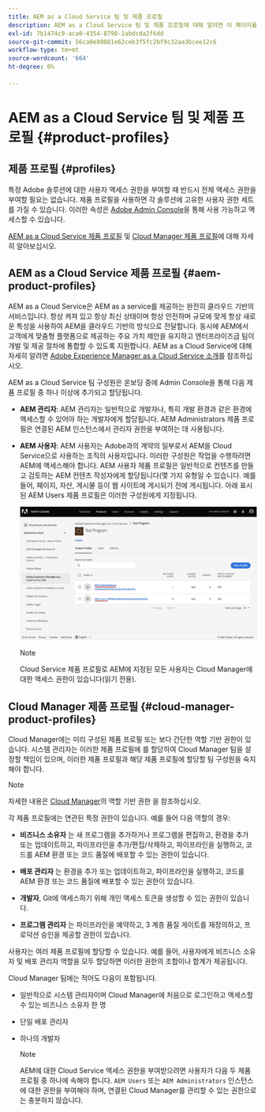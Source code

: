 ```yaml
---
title: AEM as a Cloud Service 팀 및 제품 프로필
description: AEM as a Cloud Service 팀 및 제품 프로필에 대해 알려면 이 페이지를 따르십시오.
exl-id: 7b1474c9-aca0-4354-8798-1abdcda2f6dd
source-git-commit: 56ca8e80081e62ceb3f5fc2bf9c32aa3bcee12c6
workflow-type: tm+mt
source-wordcount: '664'
ht-degree: 0%

---
```


# AEM as a Cloud Service 팀 및 제품 프로필 {#product-profiles}

## 제품 프로필 {#profiles}

특정 Adobe 솔루션에 대한 사용자 액세스 권한을 부여할 때 반드시 전체 액세스 권한을 부여할 필요는 없습니다. 제품 프로필을 사용하면 각 솔루션에 고유한 사용자 권한 세트를 가질 수 있습니다. 이러한 속성은 [Adobe Admin Console](/help/onboarding/learn-concepts/admin-console.md)을 통해 사용 가능하고 액세스할 수 있습니다.

[AEM as a Cloud Service 제품 프로필](#aem-product-profiles) 및 [Cloud Manager 제품 프로필](#cloud-manager-product-profiles)에 대해 자세히 알아보십시오.

## AEM as a Cloud Service 제품 프로필 {#aem-product-profiles}

AEM as a Cloud Service은 AEM as a service를 제공하는 완전히 클라우드 기반의 서비스입니다. 항상 켜져 있고 항상 최신 상태이며 항상 안전하며 규모에 맞게 항상 새로운 특성을 사용하여 AEM을 클라우드 기반의 방식으로 전달합니다. 동시에 AEM에서 고객에게 맞춤형 플랫폼으로 제공하는 주요 가치 제안을 유지하고 엔터프라이즈급 팀이 개발 및 제공 절차에 통합할 수 있도록 지원합니다. AEM as a Cloud Service에 대해 자세히 알려면 [Adobe Experience Manager as a Cloud Service 소개](https://experienceleague.adobe.com/docs/experience-manager-cloud-service/overview/introduction.html?lang=en)를 참조하십시오.

AEM as a Cloud Service 팀 구성원은 온보딩 중에 Admin Console을 통해 다음 제품 프로필 중 하나 이상에 추가되고 할당됩니다.

* **AEM 관리자**: AEM 관리자는 일반적으로 개발자나, 특히 개발 환경과 같은 환경에 액세스할 수 있어야 하는 개발자에게 할당됩니다. AEM Administrators 제품 프로필은 연결된 AEM 인스턴스에서 관리자 권한을 부여하는 데 사용됩니다.

* **AEM 사용자**: AEM 사용자는 Adobe과의 계약의 일부로서 AEM을 Cloud Service으로 사용하는 조직의 사용자입니다. 이러한 구성원은 작업을 수행하려면 AEM에 액세스해야 합니다. AEM 사용자 제품 프로필은 일반적으로 컨텐츠를 만들고 검토하는 AEM 컨텐츠 작성자에게 할당됩니다(몇 가지 유형일 수 있습니다. 예를 들어, 페이지, 자산, 게시물 등이 웹 사이트에 게시되기 전에 게시됩니다. 아래 표시된 AEM Users 제품 프로필은 이러한 구성원에게 지정됩니다.

   ![](/help/onboarding/learn-concepts/assets/admin-console-profiles.png)

   >[!NOTE]
   >Cloud Service 제품 프로필로 AEM에 지정된 모든 사용자는 Cloud Manager에 대한 액세스 권한이 있습니다(읽기 전용).

## Cloud Manager 제품 프로필 {#cloud-manager-product-profiles}

Cloud Manager에는 미리 구성된 제품 프로필 또는 보다 간단한 역할 기반 권한이 있습니다. 시스템 관리자는 이러한 제품 프로필에 를 할당하여 Cloud Manager 팀을 설정할 책임이 있으며, 이러한 제품 프로필과 해당 제품 프로필에 할당할 팀 구성원을 숙지해야 합니다.
>[!NOTE]
>자세한 내용은 [Cloud Manager](/help/onboarding/learn-concepts/cloud-manager-introduction.md##role-based-permissions)의 역할 기반 권한 을 참조하십시오.

각 제품 프로필에는 연관된 특정 권한이 있습니다. 예를 들어 다음 역할의 경우:

* **비즈니스 소유자** 는 새 프로그램을 추가하거나 프로그램을 편집하고, 환경을 추가 또는 업데이트하고, 파이프라인을 추가/편집/삭제하고, 파이프라인을 실행하고, 코드를 AEM 환경 또는 코드 품질에 배포할 수 있는 권한이 있습니다.

* **배포 관리자** 는 환경을 추가 또는 업데이트하고, 파이프라인을 실행하고, 코드를 AEM 환경 또는 코드 품질에 배포할 수 있는 권한이 있습니다.

* **개발자**, Git에 액세스하기 위해 개인 액세스 토큰을 생성할 수 있는 권한이 있습니다.

* **프로그램 관리자** 는 파이프라인을 예약하고, 3 계층 품질 게이트를 재정의하고, 프로덕션 승인을 제공할 권한이 있습니다.

사용자는 여러 제품 프로필에 할당할 수 있습니다. 예를 들어, 사용자에게 비즈니스 소유자 및 배포 관리자 역할을 모두 할당하면 이러한 권한의 조합이나 합계가 제공됩니다.

Cloud Manager 팀에는 적어도 다음이 포함됩니다.

* 일반적으로 시스템 관리자이며 Cloud Manager에 처음으로 로그인하고 액세스할 수 있는 비즈니스 소유자 한 명
* 단일 배포 관리자
* 하나의 개발자

   >[!NOTE]
   >AEM에 대한 Cloud Service 액세스 권한을 부여받으려면 사용자가 다음 두 제품 프로필 중 하나에 속해야 합니다. `AEM Users` 또는 `AEM Administrators` 인스턴스에 대한 권한을 부여해야 하며, 연결된 Cloud Manager를 관리할 수 있는 권한으로는 충분하지 않습니다.
